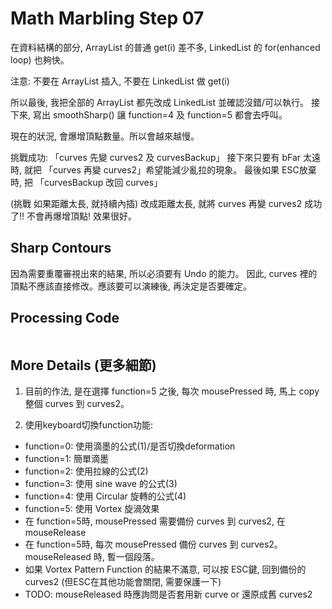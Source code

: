 Math Marbling Step 07
=====================

在資料結構的部分, ArrayList 的普通 get(i) 差不多, LinkedList 的 for(enhanced loop) 也夠快。

注意: 不要在 ArrayList 插入, 不要在 LinkedList 做 get(i)

所以最後, 我把全部的 ArrayList 都先改成 LinkedList 並確認沒錯/可以執行。
接下來, 寫出 smoothSharp() 讓 function=4 及 function=5 都會去呼叫。

現在的狀況, 會爆增頂點數量。所以會越來越慢。

挑戰成功: 「curves 先變 curves2 及 curvesBackup」 接下來只要有 bFar 太遠時, 就把 「curves 再變 curves2」希望能減少亂拉的現象。
最後如果 ESC放棄時, 把 「curvesBackup 改回 curves」

(挑戰 如果距離太長, 就持續內插) 改成距離太長, 就將 curves 再變 curves2 成功了!! 不會再爆增頂點! 效果很好。

Sharp Contours
--------------


因為需要重覆審視出來的結果, 所以必須要有 Undo 的能力。
因此, curves 裡的頂點不應該直接修改。應該要可以演練後, 再決定是否要確定。

Processing Code
---------------

```Processing
```

More Details (更多細節)
-----------------------

1. 目前的作法, 是在選擇 function=5 之後, 每次 mousePressed 時, 馬上 copy 整個 curves 到 curves2。

2. 使用keyboard切換function功能:  
  - function=0: 使用滴墨的公式(1)/是否切換deformation
  - function=1: 簡單滴墨
  - function=2: 使用拉線的公式(2)
  - function=3: 使用 sine wave 的公式(3)
  - function=4: 使用 Circular 旋轉的公式(4)
  - function=5: 使用 Vortex 旋渦效果
  - 在 function=5時, mousePressed 需要備份 curves 到 curves2, 在 mouseRelease
  - 在 function=5時, 每次 mousePressed 備份 curves 到 curves2。mouseReleased 時, 暫一個段落。
  - 如果 Vortex Pattern Function 的結果不滿意, 可以按 ESC鍵, 回到備份的 curves2 (但ESC在其他功能會關閉, 需要保護一下)
  - TODO: mouseReleased 時應詢問是否套用新 curve or 還原成舊 curves2
